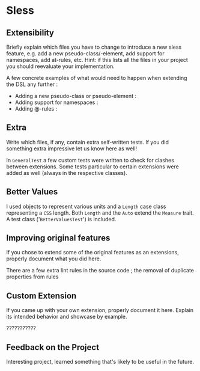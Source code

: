 # Sless

## Extensibility

Briefly explain which files you have to change to introduce a new sless feature, e.g. add a new pseudo-class/-element, add support for namespaces, add at-rules, etc. 
Hint: if this lists all the files in your project you should reevaluate your implementation.

A few concrete examples of what would need to happen when extending the DSL any further :

- Adding a new pseudo-class or pseudo-element : 
- Adding support for namespaces :
- Adding @-rules : 

## Extra

Write which files, if any, contain extra self-written tests. If you did something extra impressive let us know here as well!

In `GeneralTest` a few custom tests were written to check for clashes between extensions. Some tests particular to certain extensions were added as well (always in the respective classes).

## Better Values

I used objects to represent various units and a `Length` case class representing a `CSS` length. Both `Length` and the `Auto` extend the `Measure` trait. A test class ('`BetterValuesTest`') is included.

## Improving original features

If you chose to extend some of the original features as an extensions, properly document what you did here.

There are a few extra lint rules in the source code ; the removal of duplicate properties from rules

## Custom Extension

If you came up with your own extension, properly document it here. Explain its
intended behavior and showcase by example.

???????????

## Feedback on the Project 

Interesting project, learned something that's likely to be useful in the future. 
